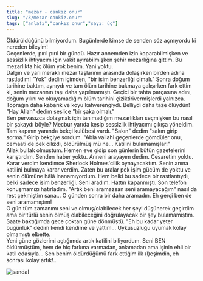 ```yaml
---
title: "mezar - cankız onur"
slug: "/3/mezar-cankiz.onur"
tags: ["anlatı","cankız onur","sayı: üç"]
---
```

    
Öldürüldüğünü bilmiyordum. Bugünlerde kimse de senden söz açmıyordu ki
nereden bileyim!  
Geçenlerde, pırıl pırıl bir gündü. Hazır annemden izin koparabilmişken
ve sessizlik ihtiyacım için vakit ayırabilmişken şehir mezarlığına
gittim. Bu mezarlıkta hiç ölüm yok benim. Yani yoktu.  
Dalgın ve yarı meraklı mezar taşlarının arasında dolaşırken birden adına
rastladım! "Yok" dedim içimden, "bir isim benzerliği olmalı." Sonra
doğum tarihine baktım, aynıydı ve tam ölüm tarihine bakmaya çalışırken
fark ettim ki, senin mezarının taşı daha yapılmamıştı. Geçici bir tahta
parçasına adını, doğum yılını ve okuyamadığım ölüm tarihini
çiziktirivermişlerdi yalnızca. Toprağın daha kabarık ve koyu
kahverengiydi. Belliydi daha taze ölüydün! "Hay Allah" dedim seslice
"bir şaka olmalı."  
Ben pervasızca dolaşmak için tanımadığım mezarlıkları seçmişken bu nasıl
bir şakaydı böyle? Mecbur yarıda kesip sessizlik ihtiyacımı çıkışa
yöneldim. Tam kapının yanında bekçi kulübesi vardı. "Sakın" dedim "sakın
girip sorma." Girip bekçiye sordum. "Abla vallahi geçenlerde gömdüler
onu, cemaati de pek cılızdı, öldürülmüş mü ne... Katilini
bulamamışlar!"  
Allak bullak olmuştum. Hemen eve gidip son günlerin bütün gazetelerini
karıştırdım. Senden haber yoktu. Anneni arayayım dedim. Cesaretim yoktu.
Karar verdim kendimce Sherlock Holmes'cilik oynayacaktım. Senin anına
katilini bulmaya karar verdim. Zaten bu aralar pek işim gücüm de yoktu
ve senin ölümüne hâlâ inanamıyordum. Hem belki bu sadece bir
rastlantıydı, belki sadece isim benzerliği. Seni aradım. Hattın
kapanmıştı. Son telefon konuşmamızı hatırladım. "Artık beni aramazsan
seni aramayacağım" nasıl da rest çekmiştim sana... O günden sonra bir
daha aramadın. Eh gerçi ben de seni aramamıştım!  
O gün tüm zamanımı seni ve olmuş/olabilecek her şeyi düşünerek geçirdim
ama bir türlü senin ölmüş olabileceğini doğrulayacak bir şey
bulamamıştım. Saate baktığımda gece çoktan güne dönmüştü. "Eh bu kadar
yeter bugünlük" dedim kendi kendime ve yattım... Uykusuzluğu uyumak
kolay olmamıştı elbette.  
Yeni güne gözlerimi açtığımda artık katilini biliyordum. Seni
BEN öldürmüştüm, hem de hiç farkına varmadan, anlamadan ama
işinin ehli bir katil edasıyla... Sen benim öldürdüğümü fark ettiğim ilk
(l)eşimdin, eh sonrası kolay artık!..

![sandal](/img/ky03_27.jpg)

